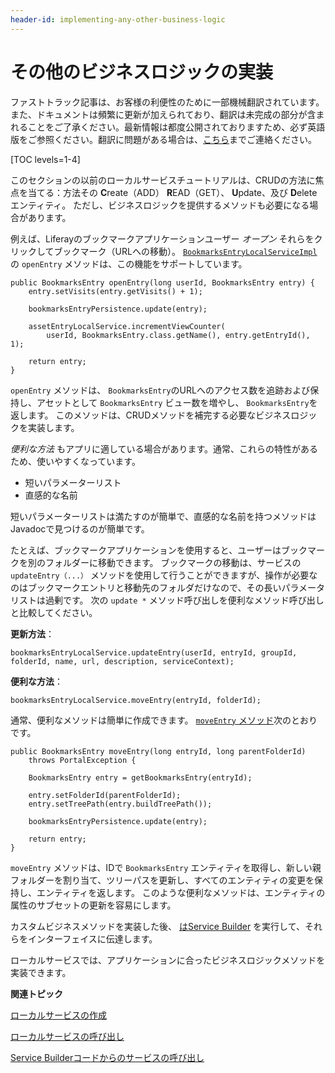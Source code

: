 ```yaml
---
header-id: implementing-any-other-business-logic
---
```


# その他のビジネスロジックの実装

<p class="alert alert-info"><span class="wysiwyg-color-blue120">ファストトラック記事は、お客様の利便性のために一部機械翻訳されています。また、ドキュメントは頻繁に更新が加えられており、翻訳は未完成の部分が含まれることをご了承ください。最新情報は都度公開されておりますため、必ず英語版をご参照ください。翻訳に問題がある場合は、<a href="mailto:support-content-jp@liferay.com">こちら</a>までご連絡ください。</span></p>

[TOC levels=1-4]

このセクションの以前のローカルサービスチュートリアルは、CRUDの方法に焦点を当てる：方法その **C**reate（ADD） **R**EAD（GET）、 **U**pdate、及び **D**eleteエンティティ。 ただし、ビジネスロジックを提供するメソッドも必要になる場合があります。

例えば、Liferayのブックマークアプリケーションユーザー *オープン* それらをクリックしてブックマーク（URLへの移動）。 [`BookmarksEntryLocalServiceImpl`](https://github.com/liferay/liferay-portal/blob/7.1.0-a1/modules/apps/collaboration/bookmarks/bookmarks-service/src/main/java/com/liferay/bookmarks/service/impl/BookmarksEntryLocalServiceImpl.java)の `openEntry` メソッドは、この機能をサポートしています。

    public BookmarksEntry openEntry(long userId, BookmarksEntry entry) {
        entry.setVisits(entry.getVisits() + 1);
    
        bookmarksEntryPersistence.update(entry);
    
        assetEntryLocalService.incrementViewCounter(
            userId, BookmarksEntry.class.getName(), entry.getEntryId(), 1);
    
        return entry;
    }

`openEntry` メソッドは、 `BookmarksEntry`のURLへのアクセス数を追跡および保持し、アセットとして `BookmarksEntry` ビュー数を増やし、 `BookmarksEntry`を返します。 このメソッドは、CRUDメソッドを補完する必要なビジネスロジックを実装します。

*便利な方法* もアプリに適している場合があります。通常、これらの特性があるため、使いやすくなっています。

  - 短いパラメーターリスト
  - 直感的な名前

短いパラメーターリストは満たすのが簡単で、直感的な名前を持つメソッドはJavadocで見つけるのが簡単です。

たとえば、ブックマークアプリケーションを使用すると、ユーザーはブックマークを別のフォルダーに移動できます。 ブックマークの移動は、サービスの `updateEntry（...）` メソッドを使用して行うことができますが、操作が必要なのはブックマークエントリと移動先のフォルダだけなので、その長いパラメータリストは過剰です。 次の `update *` メソッド呼び出しを便利なメソッド呼び出しと比較してください。

**更新方法**：

    bookmarksEntryLocalService.updateEntry(userId, entryId, groupId, folderId, name, url, description, serviceContext);

**便利な方法**：

    bookmarksEntryLocalService.moveEntry(entryId, folderId);

通常、便利なメソッドは簡単に作成できます。 [`moveEntry` メソッド](https://github.com/liferay/liferay-portal/blob/7.1.0-a1/modules/apps/collaboration/bookmarks/bookmarks-service/src/main/java/com/liferay/bookmarks/service/impl/BookmarksEntryLocalServiceImpl.java)次のとおりです。

    public BookmarksEntry moveEntry(long entryId, long parentFolderId)
        throws PortalException {
    
        BookmarksEntry entry = getBookmarksEntry(entryId);
    
        entry.setFolderId(parentFolderId);
        entry.setTreePath(entry.buildTreePath());
    
        bookmarksEntryPersistence.update(entry);
    
        return entry;
    }

`moveEntry` メソッドは、IDで `BookmarksEntry` エンティティを取得し、新しい親フォルダーを割り当て、ツリーパスを更新し、すべてのエンティティの変更を保持し、エンティティを返します。 このような便利なメソッドは、エンティティの属性のサブセットの更新を容易にします。

カスタムビジネスメソッドを実装した後、 [はService Builder](/docs/7-1/tutorials/-/knowledge_base/t/running-service-builder) を実行して、それらをインターフェイスに伝達します。

ローカルサービスでは、アプリケーションに合ったビジネスロジックメソッドを実装できます。

**関連トピック**

[ローカルサービスの作成](/docs/7-1/tutorials/-/knowledge_base/t/creating-local-services)

[ローカルサービスの呼び出し](/docs/7-1/tutorials/-/knowledge_base/t/invoking-local-services)

[Service Builderコードからのサービスの呼び出し](/docs/7-1/tutorials/-/knowledge_base/t/invoking-services-from-service-builder-code)
